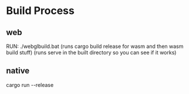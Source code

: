# Build Process

## web

RUN:
./webglbuild.bat
(runs cargo build release for wasm and then wasm build stuff)
(runs serve in the built directory so you can see if it works)
## native

cargo run --release
